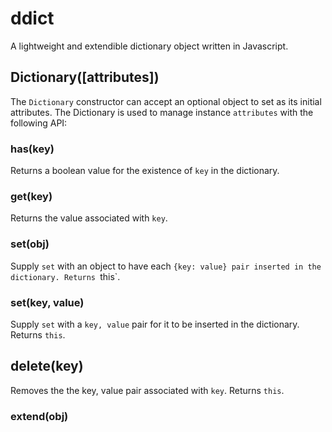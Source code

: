 ddict
=====

A lightweight and extendible dictionary object written in Javascript.

Dictionary([attributes])
---
The `Dictionary` constructor can accept an optional object to set as its initial attributes. The Dictionary is used to manage instance `attributes` with the following API:

### has(key)
  Returns a boolean value for the existence of `key` in the dictionary.
  
### get(key)
  Returns the value associated with `key`.
  
### set(obj) 
  Supply `set` with an object to have each `{key: value} pair inserted in the dictionary. Returns `this`.
  
### set(key, value)
  Supply `set` with a `key, value` pair for it to be inserted in the dictionary. Returns `this`.
  
## delete(key)
  Removes the the key, value pair associated with `key`. Returns `this`.
	
### extend(obj)

